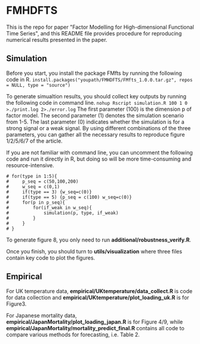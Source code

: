 # FMHDFTS
This is the repo for paper "Factor Modelling for High-dimensional Functional Time Series", and this README file provides procedure for reproducing numerical results presented in the paper.

## Simulation
Before you start, you install the package FMfts by running the following code in R.
```install.packages("youpath/FMHDFTS/FMfts_1.0.0.tar.gz", repos = NULL, type = "source")```

To generate simualtion results, you should collect key outputs by running the following code in command line.
```nohup Rscript simulation.R 100 1 0 >./print.log 2>./error.log```
The first parameter (100) is the dimension p of factor model. The second parameter (1) denotes the simulation scenario from 1-5. The last parameter (0) indicates whether the simulation is for a strong signal or a weak signal. By using different combinations of the three parameters, you can gather all the necessary results to reproduce figure 1/2/5/6/7 of the article.

If you are not familiar with command line, you can uncomment the following code and run it directly in R, but doing so will be more time-consuming and resource-intensive.
```
# for(type in 1:5){
#     p_seq = c(50,100,200)
#     w_seq = c(0,1)
#     if(type == 3) {w_seq=c(0)}
#     if(type == 5) {p_seq = c(100) w_seq=c(0)}
#     for(p in p_seq){
#         for(if_weak in w_seq){
#             simulation(p, type, if_weak)
#         }
#     }
# }
```
To generate figure 8, you only need to run **additional/robustness_verify.R**.

Once you finish, you should turn to **utils/visualization** where three files contain key code to plot the figures.

## Empirical
For UK temperature data, **empirical/UKtemperature/data_collect.R** is code for data collection and **empirical/UKtemperature/plot_loading_uk.R** is for Figure3.

For Japanese mortality data, **empirical/JapanMortality/plot_loading_japan.R** is for Figure 4/9, while **empirical/JapanMortality/mortality_predict_final.R** contains all code to compare various methods for forecasting, i.e. Table 2.

